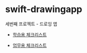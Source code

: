 # swift-drawingapp
세번째 프로젝트 - 드로잉 앱

- [학습용 체크리스트](https://gist.github.com/noah0316/5592c86a6bf847d6c068d05ca3f1f1b9#file-studychecklist-md)

- [업무용 체크리스트](https://gist.github.com/noah0316/5592c86a6bf847d6c068d05ca3f1f1b9#file-taskchecklist-md)
